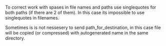 To correct work with spases in file names and paths use singlequotes for both paths (if there are 2 of them). In this case its impossible to use singlequotes in filenames.

Sometimes is is not nessesery to send path_for_destination, in this case file will be copied (or compressed) with autogenerated name in the same directory.
